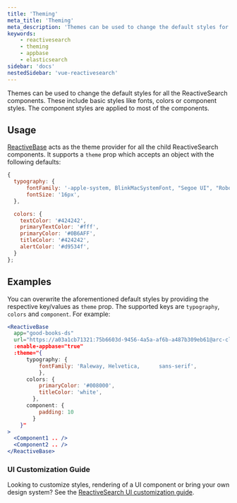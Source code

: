 ```yaml
---
title: 'Theming'
meta_title: 'Theming'
meta_description: 'Themes can be used to change the default styles for all the ReactiveSearch components.'
keywords:
    - reactivesearch
    - theming
    - appbase
    - elasticsearch
sidebar: 'docs'
nestedSidebar: 'vue-reactivesearch'
---
```


Themes can be used to change the default styles for all the ReactiveSearch components. These include basic styles like fonts, colors or component styles. The component styles are applied to most of the components.

## Usage

[ReactiveBase](/docs/reactivesearch/vue/overview/ReactiveBase/) acts as the theme provider for all the child ReactiveSearch components. It supports a `theme` prop which accepts an object with the following defaults:

```js
{
  typography: {
      fontFamily: '-apple-system, BlinkMacSystemFont, "Segoe UI", "Roboto", "Noto Sans", "Ubuntu", "Droid Sans", "Helvetica Neue", sans-serif',
      fontSize: '16px',
  },

  colors: {
    textColor: '#424242',
    primaryTextColor: '#fff',
    primaryColor: '#0B6AFF',
    titleColor: '#424242',
    alertColor: '#d9534f',
  }
};
```

## Examples

You can overwrite the aforementioned default styles by providing the respective key/values as `theme` prop. The supported keys are `typography`, `colors` and `component`. For example:

```jsx
<ReactiveBase
  app="good-books-ds"
  url="https://a03a1cb71321:75b6603d-9456-4a5a-af6b-a487b309eb61@arc-cluster-appbase-demo-6pjy6z.searchbase.io"
  :enable-appbase="true"
  :theme="{
      typography: {
          fontFamily: 'Raleway, Helvetica,      sans-serif',
          },
      colors: {
          primaryColor: '#008000',
          titleColor: 'white',
        },
      component: {
          padding: 10
        }
    }"
>
  <Component1 .. />
  <Component2 .. />
</ReactiveBase>
```

### UI Customization Guide

Looking to customize styles, rendering of a UI component or bring your own design system? See the [ReactiveSearch UI customization guide](https://docs.appbase.io/docs/reactivesearch/ui-customization/).
